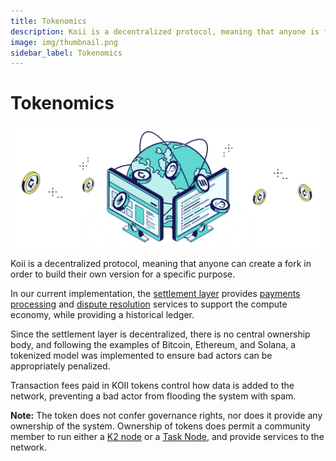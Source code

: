```yaml
---
title: Tokenomics
description: Koii is a decentralized protocol, meaning that anyone is free to fork the code and build their own version for a specific purpose.
image: img/thumbnail.png
sidebar_label: Tokenomics
---
```


# Tokenomics

![banner](tokenomics/img/NETWORK%20ECONOMICS.svg)


Koii is a decentralized protocol, meaning that anyone can create a fork in order to build their own version for a specific purpose.

In our current implementation, the [settlement layer](/concepts/settlement-layer/k2-tick-tock-fast-blocks) provides [payments processing](/) and [dispute resolution](/develop/designing-tasks/securing-task) services to support the compute economy, while providing a historical ledger.

Since the settlement layer is decentralized, there is no central ownership body, and following the examples of Bitcoin, Ethereum, and Solana, a tokenized model was implemented to ensure bad actors can be appropriately penalized.

Transaction fees paid in KOII tokens control how data is added to the network, preventing a bad actor from flooding the system with spam.&#x20;

**Note:** The token does not confer governance rights, nor does it provide any ownership of the system. Ownership of tokens does permit a community member to run either a [K2 node](/develop/settlement-layer/running-a-k2-node) or a [Task Node](/run-a-node/introduction/task-nodes), and provide services to the network.

